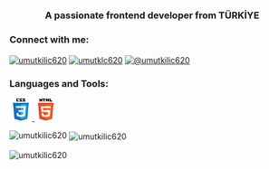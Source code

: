 <h3 align="center">A passionate frontend developer from TÜRKİYE</h3>

<h3 align="left">Connect with me:</h3>
<p align="left">
<a href="https://twitter.com/umutkilic620" target="blank"><img align="center" src="https://raw.githubusercontent.com/rahuldkjain/github-profile-readme-generator/master/src/images/icons/Social/twitter.svg" alt="umutkilic620" height="30" width="40" /></a>
<a href="https://instagram.com/umutklc620" target="blank"><img align="center" src="https://raw.githubusercontent.com/rahuldkjain/github-profile-readme-generator/master/src/images/icons/Social/instagram.svg" alt="umutklc620" height="30" width="40" /></a>
<a href="https://www.youtube.com/c/@umutkilic620" target="blank"><img align="center" src="https://raw.githubusercontent.com/rahuldkjain/github-profile-readme-generator/master/src/images/icons/Social/youtube.svg" alt="@umutkilic620" height="30" width="40" /></a>
</p>

<h3 align="left">Languages and Tools:</h3>
<p align="left"> <a href="https://www.w3schools.com/css/" target="_blank" rel="noreferrer"> <img src="https://raw.githubusercontent.com/devicons/devicon/master/icons/css3/css3-original-wordmark.svg" alt="css3" width="40" height="40"/> </a> <a href="https://www.w3.org/html/" target="_blank" rel="noreferrer"> <img src="https://raw.githubusercontent.com/devicons/devicon/master/icons/html5/html5-original-wordmark.svg" alt="html5" width="40" height="40"/> </a> </p>

<p><img align="left" src="https://github-readme-stats.vercel.app/api/top-langs?username=umutkilic620&show_icons=true&locale=en&layout=compact" alt="umutkilic620" /></p>

<p>&nbsp;<img align="center" src="https://github-readme-stats.vercel.app/api?username=umutkilic620&show_icons=true&locale=en" alt="umutkilic620" /></p>

<p><img align="center" src="https://github-readme-streak-stats.herokuapp.com/?user=umutkilic620&" alt="umutkilic620" /></p>
